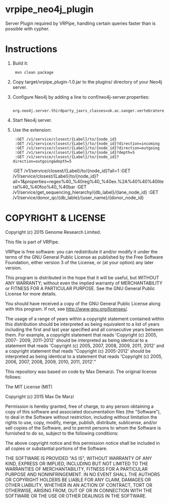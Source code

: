 # vrpipe_neo4j_plugin
Server Plugin required by VRPipe, handling certain queries faster than is possible with
cypher.

# Instructions

1. Build it:

        mvn clean package

2. Copy target/vrpipe_plugin-1.0.jar to the plugins/ directory of your Neo4j server.


3. Configure Neo4j by adding a line to conf/neo4j-server.properties:

        org.neo4j.server.thirdparty_jaxrs_classes=uk.ac.sanger.vertebrateresequencing=/v1
        
4. Start Neo4j server.

5. Use the extension:
        
        :GET /v1/service/closest/{Label}/to/{node_id}
        :GET /v1/service/closest/{Label}/to/{node_id}?direction=incoming
        :GET /v1/service/closest/{Label}/to/{node_id}?direction=outgoing
        :GET /v1/service/closest/{Label}/to/{node_id}?depth=5
        :GET /v1/service/closest/{Label}/to/{node_id}?direction=outgoing&depth=5
	:GET /v1/service/closest/{Label}/to/{node_id}?all=1
	:GET /v1/service/closest/{Label}/to/{node_id}?all=1&properties=regex%40_%40reg%40_%40ex.%2A%40%40%40literal%40_%40foo%40_%40bar
	:GET /v1/service/get_sequencing_hierarchy/{db_label}/{lane_node_id}
        :GET /v1/service/donor_qc/{db_lable}/{user_name}/{donor_node_id}
        
# COPYRIGHT & LICENSE

Copyright (c) 2015 Genome Research Limited.

This file is part of VRPipe.

VRPipe is free software: you can redistribute it and/or modify it under the
terms of the GNU General Public License as published by the Free Software
Foundation, either version 3 of the License, or (at your option) any later
version.

This program is distributed in the hope that it will be useful, but WITHOUT ANY
WARRANTY; without even the implied warranty of MERCHANTABILITY or FITNESS FOR A
PARTICULAR PURPOSE. See the GNU General Public License for more details.

You should have received a copy of the GNU General Public License along with
this program. If not, see http://www.gnu.org/licenses/.

The usage of a range of years within a copyright statement contained within this
distribution should be interpreted as being equivalent to a list of years
including the first and last year specified and all consecutive years between
them. For example, a copyright statement that reads 'Copyright (c) 2005, 2007-
2009, 2011-2012' should be interpreted as being identical to a statement that
reads 'Copyright (c) 2005, 2007, 2008, 2009, 2011, 2012' and a copyright
statement that reads "Copyright (c) 2005-2012' should be interpreted as being
identical to a statement that reads 'Copyright (c) 2005, 2006, 2007, 2008, 2009,
2010, 2011, 2012'."


This repository was based on code by Max Demarzi. The original license follows:

The MIT License (MIT)

Copyright (c) 2015 Max De Marzi

Permission is hereby granted, free of charge, to any person obtaining a copy
of this software and associated documentation files (the "Software"), to deal
in the Software without restriction, including without limitation the rights
to use, copy, modify, merge, publish, distribute, sublicense, and/or sell
copies of the Software, and to permit persons to whom the Software is
furnished to do so, subject to the following conditions:

The above copyright notice and this permission notice shall be included in all
copies or substantial portions of the Software.

THE SOFTWARE IS PROVIDED "AS IS", WITHOUT WARRANTY OF ANY KIND, EXPRESS OR
IMPLIED, INCLUDING BUT NOT LIMITED TO THE WARRANTIES OF MERCHANTABILITY,
FITNESS FOR A PARTICULAR PURPOSE AND NONINFRINGEMENT. IN NO EVENT SHALL THE
AUTHORS OR COPYRIGHT HOLDERS BE LIABLE FOR ANY CLAIM, DAMAGES OR OTHER
LIABILITY, WHETHER IN AN ACTION OF CONTRACT, TORT OR OTHERWISE, ARISING FROM,
OUT OF OR IN CONNECTION WITH THE SOFTWARE OR THE USE OR OTHER DEALINGS IN THE
SOFTWARE.
